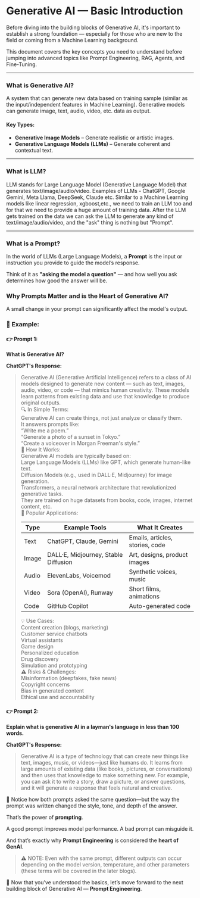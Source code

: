 # Generative AI — Basic Introduction
Before diving into the building blocks of Generative AI, it's important to establish a strong foundation — especially for those who are new to the field or coming from a Machine Learning background.

This document covers the key concepts you need to understand before jumping into advanced topics like Prompt Engineering, RAG, Agents, and Fine-Tuning.

---

### What is Generative AI?
A system that can generate new data based on training sample (similar as the input/independent features in Machine Learning). Generative models can generate image, text, audio, video, etc. data as output.

#### Key Types:
- **Generative Image Models** – Generate realistic or artistic images.
- **Generative Language Models (LLMs)** – Generate coherent and contextual text.

---

### What is LLM?
LLM stands for Large Language Model (Generative Language Model) that generates text/image/audio/video. Examples of LLMs - ChatGPT, Google Gemini, Meta Llama, DeepSeek, Claude etc.
Similar to a Machine Learning models like linear regression, xgboost,etc., we need to train an LLM too and for that we need to provide a huge amount of training data. After the LLM gets trained on the data we can ask the LLM to generate any kind of text/image/audio/video, and the "ask" thing is nothing but "Prompt".

---

###  What is a Prompt?
In the world of LLMs (Large Language Models), a **Prompt** is the input or instruction you provide to guide the model’s response.

Think of it as **"asking the model a question"** — and how well you ask determines how good the answer will be.


### Why Prompts Matter and is the Heart of Generative AI?
A small change in your prompt can significantly affect the model's output.

### 🔁 Example:

#### 👉 Prompt 1:
**What is Generative AI?**

**ChatGPT's Response:**

> Generative AI (Generative Artificial Intelligence) refers to a class of AI models designed to generate new content — such as text, images, audio, video, or code — that mimics human creativity. These models learn patterns from existing data and use that knowledge to produce original outputs.  
> 🔍 In Simple Terms:  
> Generative AI can create things, not just analyze or classify them.  
> It answers prompts like:  
> “Write me a poem.”  
> “Generate a photo of a sunset in Tokyo.”  
> “Create a voiceover in Morgan Freeman's style.”  
> 🧠 How It Works:  
> Generative AI models are typically based on:  
> Large Language Models (LLMs) like GPT, which generate human-like text.  
> Diffusion Models (e.g., used in DALL·E, Midjourney) for image generation.  
> Transformers, a neural network architecture that revolutionized generative tasks.  
> They are trained on huge datasets from books, code, images, internet content, etc.  
> 📌 Popular Applications:  
>  
> | Type  | Example Tools                          | What It Creates                     |  
> |-------|----------------------------------------|--------------------------------------|  
> | Text  | ChatGPT, Claude, Gemini                | Emails, articles, stories, code     |  
> | Image | DALL·E, Midjourney, Stable Diffusion   | Art, designs, product images        |  
> | Audio | ElevenLabs, Voicemod                   | Synthetic voices, music             |  
> | Video | Sora (OpenAI), Runway                  | Short films, animations             |  
> | Code  | GitHub Copilot                         | Auto-generated code                 |  
>  
> 💡 Use Cases:  
> Content creation (blogs, marketing)  
> Customer service chatbots  
> Virtual assistants  
> Game design  
> Personalized education  
> Drug discovery  
> Simulation and prototyping  
> ⚠️ Risks & Challenges:  
> Misinformation (deepfakes, fake news)  
> Copyright concerns  
> Bias in generated content  
> Ethical use and accountability

#### 👉 Prompt 2:
**Explain what is generative AI in a layman's language in less than 100 words.**

**ChatGPT's Response:**

> Generative AI is a type of technology that can create new things like text, images, music, or videos—just like humans do. It learns from large amounts of existing data (like books, pictures, or conversations) and then uses that knowledge to make something new. For example, you can ask it to write a story, draw a picture, or answer questions, and it will generate a response that feels natural and creative.

🧠 Notice how both prompts asked the same question—but the way the prompt was written changed the style, tone, and depth of the answer.

That’s the power of **prompting**.

A good prompt improves model performance. A bad prompt can misguide it.

And that’s exactly why **Prompt Engineering** is considered the **heart of GenAI**.

> ⚠️ NOTE: Even with the same prompt, different outputs can occur depending on the model version, temperature, and other parameters (these terms will be covered in the later blogs).

🚀 Now that you’ve understood the basics, let’s move forward to the next building block of Generative AI — **Prompt Engineering**.
